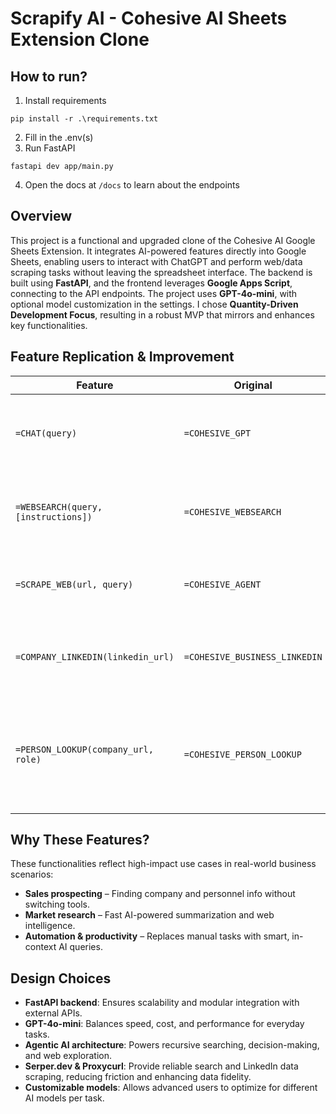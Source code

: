 # Scrapify AI - Cohesive AI Sheets Extension Clone

## How to run?

1. Install requirements

```shell
pip install -r .\requirements.txt
```

2. Fill in the .env(s)
3. Run FastAPI

```shell
fastapi dev app/main.py
```

4. Open the docs at `/docs` to learn about the endpoints

## Overview

This project is a functional and upgraded clone of the Cohesive AI Google Sheets Extension. It integrates AI-powered features directly into Google Sheets, enabling users to interact with ChatGPT and perform web/data scraping tasks without leaving the spreadsheet interface. The backend is built using **FastAPI**, and the frontend leverages **Google Apps Script**, connecting to the API endpoints. The project uses **GPT-4o-mini**, with optional model customization in the settings. I chose **Quantity-Driven Development Focus**, resulting in a robust MVP that mirrors and enhances key functionalities.

## Feature Replication & Improvement

| Feature                             | Original                      | Description                                                                                                                                                                                                                                                                                                                  |
| ----------------------------------- | ----------------------------- | ---------------------------------------------------------------------------------------------------------------------------------------------------------------------------------------------------------------------------------------------------------------------------------------------------------------------------- |
| `=CHAT(query)`                      | `=COHESIVE_GPT`               | Sends a prompt to ChatGPT and returns an intelligent response directly in the sheet. Ideal for writing help, summarization, brainstorming, or quick Q&A. Example: =CHAT("Hello") → "Hello! How can I assist you today?"                                                                                                      |
| `=WEBSEARCH(query, [instructions])` | `=COHESIVE_WEBSEARCH`         | Performs a live Google search through AI and extracts relevant insights from top results. Unlike the original, this version is agentic, it autonomously follows links, refines its search, and uses custom instructions to find accurate answers.                                                                            |
| `=SCRAPE_WEB(url, query)`           | `=COHESIVE_AGENT`             | Uses AI to visit the given URL and answer questions based on the page content. It is agentic, meaning it can navigate across multiple linked pages to locate the most relevant information, not just the initial URL.                                                                                                        |
| `=COMPANY_LINKEDIN(linkedin_url)`   | `=COHESIVE_BUSINESS_LINKEDIN` | Scrapes structured data from a LinkedIn company profile, including name, description, industry, size, headquarters, specialties, and more. Powered by Proxycurl for accurate and reliable extraction.                                                                                                                        |
| `=PERSON_LOOKUP(company_url, role)` | `=COHESIVE_PERSON_LOOKUP`     | Searches for the most relevant LinkedIn profile of someone in a specific role at the given company. Uses an agentic AI search to explore the web and return the best match based on job title and organization. Example: =PERSON_LOOKUP("https://maknadata.ai", "AI Engineer") → Returns: https://id.linkedin.com/in/edutjie |

## Why These Features?

These functionalities reflect high-impact use cases in real-world business scenarios:

- **Sales prospecting** – Finding company and personnel info without switching tools.
- **Market research** – Fast AI-powered summarization and web intelligence.
- **Automation & productivity** – Replaces manual tasks with smart, in-context AI queries.

## Design Choices

- **FastAPI backend**: Ensures scalability and modular integration with external APIs.
- **GPT-4o-mini**: Balances speed, cost, and performance for everyday tasks.
- **Agentic AI architecture**: Powers recursive searching, decision-making, and web exploration.
- **Serper.dev & Proxycurl**: Provide reliable search and LinkedIn data scraping, reducing friction and enhancing data fidelity.
- **Customizable models**: Allows advanced users to optimize for different AI models per task.
